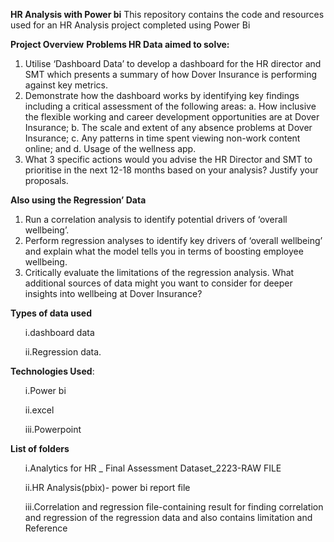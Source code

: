 **HR Analysis with Power bi**
This repository contains the code and resources used for an HR Analysis project completed using Power Bi

   **Project Overview**
**Problems HR Data aimed to solve:**
1.	Utilise ‘Dashboard Data’ to develop a dashboard for the HR director and SMT which presents a summary of how Dover Insurance is performing against key metrics.
2.	Demonstrate how the dashboard works by identifying key findings including a critical assessment of the following areas:
a.	How inclusive the flexible working and career development opportunities are at Dover Insurance; 
b.	The scale and extent of any absence problems at Dover Insurance;
c.	Any patterns in time spent viewing non-work content online; and
d.	Usage of the wellness app.
3.	What 3 specific actions would you advise the HR Director and SMT to prioritise in the next 12-18 months based on your analysis? Justify your proposals.

**Also using the Regression’ Data**

1.	Run a correlation analysis to identify potential drivers of ‘overall wellbeing’. 
2.	Perform regression analyses to identify key drivers of ‘overall wellbeing’ and explain what the model tells you in terms of boosting employee wellbeing. 
3.	Critically evaluate the limitations of the regression analysis. What additional sources of data might you want to consider for deeper insights into wellbeing at Dover Insurance?

   
  **Types of data used** 
<ul>i.dashboard data</ul>
<ul>ii.Regression data.</ul>

  **Technologies Used**:
<ul>i.Power bi</ul>
<ul>ii.excel</ul>
<ul>iii.Powerpoint</ul>

  **List of folders**
<ul>i.Analytics for HR _ Final Assessment Dataset_2223-RAW FILE</ul>
<ul>ii.HR Analysis(pbix)- power bi report file</ul>
<ul>iii.Correlation and regression file-containing result for finding correlation and regression of the regression data and also contains limitation and Reference</ul>
